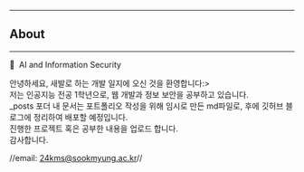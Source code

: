 

---
## About
---
:art:&nbsp; AI and Information Security

 안녕하세요, 새발로 하는 개발 일지에 오신 것을 환영합니다:>  
저는 인공지능 전공 1학년으로, 웹 개발과 정보 보안을 공부하고 있습니다.  
_posts 포더 내 문서는 포트폴리오 작성을 위해 임시로 만든 md파일로, 후에 깃허브 블로그에 정리하여 배포할 예정입니다.  
진행한 프로젝트 혹은 공부한 내용을 업로드 합니다.  
감사합니다.

//email: 24kms@sookmyung.ac.kr//
